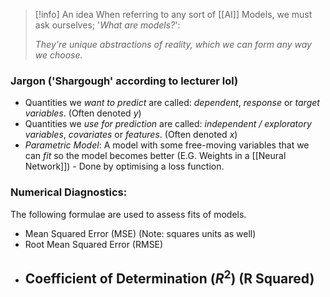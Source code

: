 > [!info] An idea
> When referring to any sort of [[AI]] Models, we must ask ourselves; '*What are models?*': 
> 
> *They're unique abstractions of reality, which we can form any way we choose.* 

### Jargon ('Shargough' according to lecturer lol) 
- Quantities we *want to predict* are called: *dependent*, *response* or *target variables*. (Often denoted *y*)
- Quantities we *use for prediction* are called: *independent / exploratory variables*, *covariates* or *features*. (Often denoted *x*)
- *Parametric Model*: A model with some free-moving variables that we can *fit* so the model becomes better (E.G. Weights in a [[Neural Network]]) - Done by optimising a loss function. 


### Numerical Diagnostics:
The following formulae are used to assess fits of models. 
- Mean Squared Error (MSE) (Note: squares units as well)
- Root Mean Squared Error (RMSE)
- Coefficient of Determination ($R^2$) (R Squared)
	- 

